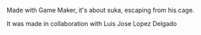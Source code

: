 


Made with Game Maker, it's about suka, escaping from his cage.

It was made in collaboration with Luis Jose Lopez Delgado

